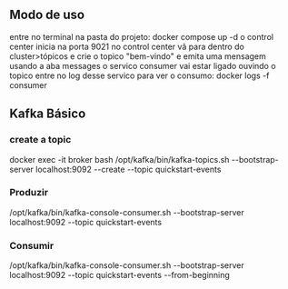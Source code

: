 ## Modo de uso
entre no terminal na pasta do projeto: docker compose up -d
o control center inicia na porta 9021
no control center vâ para dentro do cluster>tópicos e crie o topico "bem-vindo" e emita uma mensagem usando a aba messages
o servico consumer vai estar ligado ouvindo o topico
entre no log desse servico para ver o consumo: docker logs -f consumer


## Kafka Básico

### create a topic
docker exec -it broker bash
/opt/kafka/bin/kafka-topics.sh --bootstrap-server localhost:9092 --create --topic quickstart-events 

### Produzir
/opt/kafka/bin/kafka-console-consumer.sh --bootstrap-server localhost:9092 --topic quickstart-events

### Consumir
/opt/kafka/bin/kafka-console-consumer.sh --bootstrap-server localhost:9092 --topic quickstart-events --from-beginning
